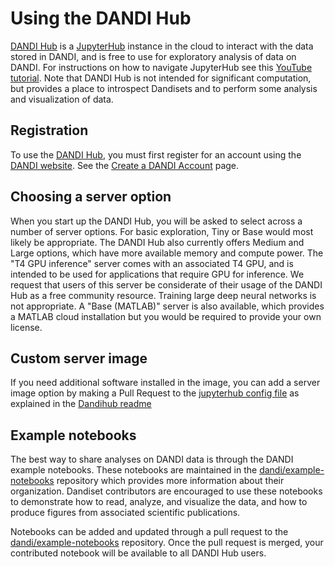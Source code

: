 # Using the DANDI Hub

[DANDI Hub](http://hub.dandiarchive.org) is a [JupyterHub](https://jupyterhub.readthedocs.io) instance in the cloud to interact with the data stored in DANDI, and is free to use for exploratory analysis of data on DANDI.
For instructions on how to navigate JupyterHub see this [YouTube tutorial](https://www.youtube.com/watch?v=5pf0_bpNbkw&t=09m20s).
Note that DANDI Hub is not intended for significant computation, but provides a place to introspect Dandisets and to perform some analysis and visualization of data.

## Registration

To use the [DANDI Hub](http://hub.dandiarchive.org), you must first register for an account using the [DANDI website](http://dandiarchive.org).
See the [Create a DANDI Account](./16_account.md) page.

## Choosing a server option

When you start up the DANDI Hub, you will be asked to select across a number of server options.
For basic exploration, Tiny or Base would most likely be appropriate.
The DANDI Hub also currently offers Medium and Large options, which have more available memory and compute power.
The "T4 GPU inference" server comes with an associated T4 GPU, and is intended to be used for applications that require GPU for inference.
We request that users of this server be considerate of their usage of the DANDI Hub as a free community resource.
Training large deep neural networks is not appropriate.
A "Base (MATLAB)" server is also available, which provides a MATLAB cloud installation but you would be required to provide your own license.

## Custom server image

If you need additional software installed in the image, you can add a server image option by making
a Pull Request to the [jupyterhub config file](https://github.com/dandi/dandi-hub/blob/do-eks/helm/jupyterhub/dandihub.yaml) as explained in
the [Dandihub readme](https://github.com/dandi/dandi-hub/tree/do-eks?tab=readme-ov-file#adjusting-available-server-options)

## Example notebooks

The best way to share analyses on DANDI data is through the DANDI example notebooks.
These notebooks are maintained in the [dandi/example-notebooks](https://github.com/dandi/example-notebooks) repository which provides more information about their organization.
Dandiset contributors are encouraged to use these notebooks to demonstrate how to read, analyze, and visualize the data, and how to produce figures from associated scientific publications.

Notebooks can be added and updated through a pull request to the [dandi/example-notebooks](https://github.com/dandi/example-notebooks) repository.
Once the pull request is merged, your contributed notebook will be available to all DANDI Hub users.
